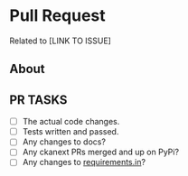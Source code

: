 # Pull Request

Related to [LINK TO ISSUE]

## About

<!-- any pertinent notes -->

## PR TASKS

<!-- a nonbinding list of friendly reminders -->

- [ ] The actual code changes.
- [ ] Tests written and passed.
- [ ] Any changes to docs?
- [ ] Any ckanext PRs merged and up on PyPi?
- [ ] Any changes to
  [requirements.in](https://github.com/GSA/catalog.data.gov/blob/main/ckan/requirements.in)?

